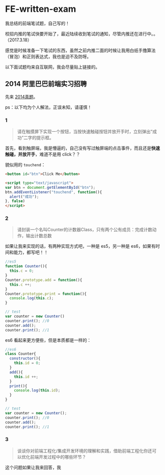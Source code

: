 # FE-written-exam

我总结的前端笔试题，自己写的！

校招内推的笔试快要开始了，最近陆续收到笔试的通知，尽管内推还在进行中。。（2017.3.18）

感觉是时候准备一下笔试的东西，虽然之前内推二面的时候让我用白纸手撸算法（冒泡）和正则表达式，我也是迫不及防呀。

以下面试题均来自互联网，我会尽量贴上链接的。

## 2014 阿里巴巴前端实习招聘

先来 [2014真题](http://www.cnblogs.com/ayqy/p/4376465.html)。

ps：以下均为个人解法，正误未知，请谨慎！

### 1

>请在触摸屏下实现一个按钮，当按快速触碰按钮并放开手时，立刻弹出“成功”二字的提示框。

首先，看到触屏端，我是懵逼的，自己没有写过触屏端的点击事件，而且还是**快速触碰，并放开手**，难道不是用 click？？

貌似用的 `touchend`：

```html
<button id="btn">Click Me</button>

<script type="text/javascript">
var btn = document.getElementById("btn");
btn.addEventListener("touchend", function(){
  alert("成功");
}, false)
</script>
```

### 2

>请封装一个名叫Counter的计数器Class，只有两个公有成员：完成计数动作，输出计数总数

如果让我来实现的话，有两种实现方式吧，一种是 es5，另一种是 es6，如果有时间和能力，都写吧！！

```javascript
//es5
function Counter(){
  this.c = 0;
}
Counter.prototype.add = function(){
  this.c ++;
}
Counter.prototype.print = function(){
  console.log(this.c);
}

// test
var counter = new Counter()
counter.print(); //0
counter.add();
counter.print(); //1
```

es6 看起来更方便些，但是本质都是一样的：

```javascript
//es6
class Counter{
  constructor(){
    this.id = 0;
  }
  add(){
    this.id ++;
  }
  print(){
    console.log(this.id);
  }
}

// test
var counter = new Counter();
counter.print(); //0
counter.add();
counter.print(); //1
```

### 3

>谈谈你对前端工程化/集成开发环境的理解和实践，借助前端工程化你还可以优化前端开发过程中的哪些环节？

这个问题如果让我来回答，我